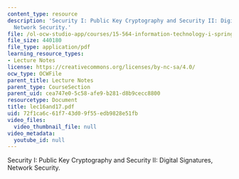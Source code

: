 ```yaml
---
content_type: resource
description: 'Security I: Public Key Cryptography and Security II: Digital Signatures,
  Network Security.'
file: /ol-ocw-studio-app/courses/15-564-information-technology-i-spring-2003/72f1ca6c61f743d09f55edb9828e51fb_lec16and17.pdf
file_size: 440180
file_type: application/pdf
learning_resource_types:
- Lecture Notes
license: https://creativecommons.org/licenses/by-nc-sa/4.0/
ocw_type: OCWFile
parent_title: Lecture Notes
parent_type: CourseSection
parent_uid: cea747e0-5c58-afe9-b281-d8b9cecc8800
resourcetype: Document
title: lec16and17.pdf
uid: 72f1ca6c-61f7-43d0-9f55-edb9828e51fb
video_files:
  video_thumbnail_file: null
video_metadata:
  youtube_id: null
---
```

Security I: Public Key Cryptography and Security II: Digital Signatures, Network Security.